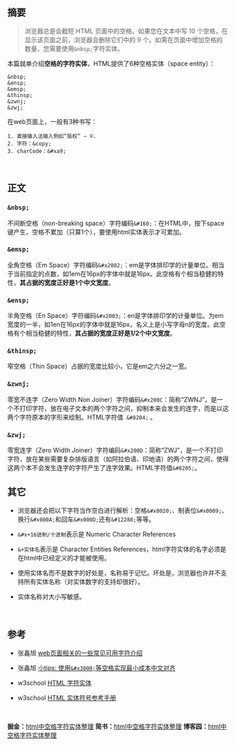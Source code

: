 ## 摘要

>浏览器总是会截短 HTML 页面中的空格。如果您在文本中写 10 个空格，在显示该页面之前，浏览器会删除它们中的 9 个。如需在页面中增加空格的数量，您需要使用`&nbsp;`字符实体。

本篇就单介绍**空格的字符实体**，HTML提供了6种空格实体（space entity）：

```
&nbsp;
&ensp;
&emsp;
&thinsp;
&zwnj;
&zwj;
```

在web页面上，一般有3种书写：

```
1. 直接输入法输入例如“版权” – ©.
2. 字符：&copy;
3. charCode：&#xa9;
```
<br>

## 正文

### `&nbsp;`
不间断空格（non-breaking space）字符编码`&#160;`：在HTML中，按下space键产生，空格不累加（只算1个），要使用html实体表示才可累加。
<br>

### `&emsp;`
全角空格（Em Space）字符编码`&#x2002;`：em是字体排印学的计量单位。相当于当前指定的点数，如1em在16px的字体中就是16px。此空格有个相当稳健的特性，**其占据的宽度正好是1个中文宽度**。
<br>

### `&ensp;`
半角空格（En Space）字符编码`&#x2003;`：en是字体排印学的计量单位。为em宽度的一半，如1en在16px的字体中就是16px，名义上是小写字母n的宽度。此空格有个相当稳健的特性，**其占据的宽度正好是1/2个中文宽度**。
<br>

### `&thinsp;`
窄空格（Thin Space）占据的宽度比较小，它是em之六分之一宽。
<br>

### `&zwnj;`
零宽不连字（Zero Width Non Joiner）字符编码`&#x200C`：简称“ZWNJ”，是一个不打印字符，放在电子文本的两个字符之间，抑制本来会发生的连字，而是以这两个字符原本的字形来绘制。HTML字符值` &#8204;` 。
<br>

### `&zwj;`
零宽连字（Zero Width Joiner）字符编码`&#x200D`：简称“ZWJ”，是一个不打印字符，放在某些需要复杂排版语言（如阿拉伯语、印地语）的两个字符之间，使得这两个本不会发生连字的字符产生了连字效果。HTML字符值`&#8205;`。
<br>

## 其它
- 浏览器还会把以下字符当作空白进行解析：空格`&#x0020;`、制表位`&#x0009;`、换行`&#x000A;`和回车`&#x000D;`还有`&#12288;`等等。

- `&#x+16进制/十进制`表示是 Numeric Character References

- `&+实体名`表示是 Character Entities References，html字符实体的名字必须是在html中已经定义的才能被使用。

- 使用实体名而不是数字的好处是，名称易于记忆。坏处是，浏览器也许并不支持所有实体名称（对实体数字的支持却很好）。

- 实体名称对大小写敏感。

<br>

## 参考

- 张鑫旭 [web页面相关的一些常见可用字符介绍](http://www.zhangxinxu.com/wordpress/2011/05/web页面相关的一些常见可用字符介绍/)

- 张鑫旭 [小tips: 使用`&#x3000;`等空格实现最小成本中文对齐](http://www.zhangxinxu.com/wordpress/2015/01/tips-blank-character-chinese-align/)

- w3school [HTML 字符实体](http://www.w3school.com.cn/html/html_entities.asp)

- w3school [HTML 实体符号参考手册](http://www.w3school.com.cn/tags/html_ref_entities.html)

<br>

**掘金：**[html中空格字符实体整理](https://juejin.im/post/59c36b445188254f962cc40d)
**简书：**[html中空格字符实体整理](http://www.jianshu.com/p/b0f3e684d3bb)
**博客园：**[html中空格字符实体整理](http://www.cnblogs.com/easy-blue/p/6656876.html)